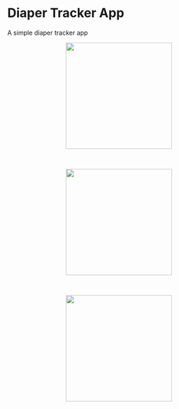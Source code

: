 # Diaper Tracker App
 A simple diaper tracker app

 <p align="center">
  <img src="https://user-images.githubusercontent.com/81978998/131566078-a027d5f6-c62e-4002-904e-890951ca680b.png" width="240">
 </p>
 <br />
 <p align="center">
  <img src="https://user-images.githubusercontent.com/81978998/131566091-79553311-d628-41de-99fd-999132b56acd.png" width="240">
 </p>
 <br />
 <p align="center">
  <img src="https://user-images.githubusercontent.com/81978998/131566101-76961462-85e0-4118-b2b9-23443b6c2e91.png" width="240">
 </p>

